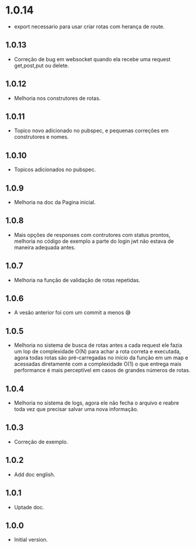 # 1.0.14

- export necessario para usar criar rotas com herança de route.

## 1.0.13

- Correção de bug em websocket quando ela recebe uma request get,post,put ou delete.

## 1.0.12

- Melhoria nos construtores de rotas.

## 1.0.11

- Topico novo adicionado no pubspec, e pequenas correções em construtores e nomes.

## 1.0.10

- Topicos adicionados no pubspec.

## 1.0.9

- Melhoria na doc da Pagina inicial.

## 1.0.8

- Mais opções de responses com contrutores com status prontos, melhoria no código de exemplo a parte do login jwt não estava de maneira adequada antes.

## 1.0.7

- Melhoria na função de validação de rotas repetidas.

## 1.0.6

- A vesão anterior foi com um commit a menos 😅

## 1.0.5

- Melhoria no sistema de busca de rotas antes a cada request ele fazia um lop de complexidade O(N) para achar a rota correta e executada, agora todas rotas são pré-carregadas no início da função em um map e acessadas diretamente com a complexidade O(1) o que entrega mais performance é mais perceptível em casos de grandes números de rotas.

## 1.0.4

- Melhoria no sistema de logs, agora ele não fecha o arquivo e reabre toda vez que precisar salvar uma nova informação.

## 1.0.3

- Correção de exemplo.

## 1.0.2

- Add doc english.

## 1.0.1

- Uptade doc.

## 1.0.0

- Initial version.
